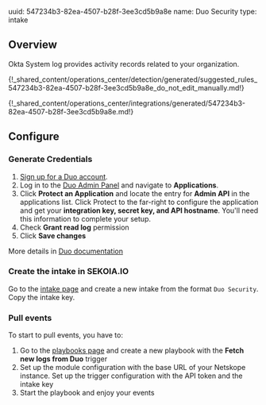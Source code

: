 uuid: 547234b3-82ea-4507-b28f-3ee3cd5b9a8e
name: Duo Security
type: intake


## Overview

Okta System log provides activity records related to your organization.


{!_shared_content/operations_center/detection/generated/suggested_rules_547234b3-82ea-4507-b28f-3ee3cd5b9a8e_do_not_edit_manually.md!}

{!_shared_content/operations_center/integrations/generated/547234b3-82ea-4507-b28f-3ee3cd5b9a8e.md!}

## Configure

### Generate Credentials

1. [Sign up for a Duo account](https://signup.duo.com/).
2. Log in to the [Duo Admin Panel](https://admin.duosecurity.com/) and navigate to **Applications**.
3. Click **Protect an Application** and locate the entry for **Admin API** in the applications list. Click Protect to the far-right to configure the application and get your **integration key, secret key, and API hostname**. You'll need this information to complete your setup. 
4. Check **Grant read log** permission
5. Click **Save changes**

More details in [Duo documentation](https://duo.com/docs/adminapi#first-steps)

### Create the intake in SEKOIA.IO

Go to the [intake page](https://app.sekoia.io/operations/intakes) and create a new intake from the format `Duo Security`. Copy the intake key.

### Pull events

To start to pull events, you have to:

1. Go to the [playbooks page](https://app.sekoia.io/operations/playbooks) and create a new playbook with the **Fetch new logs from Duo** trigger
2. Set up the module configuration with the base URL of your Netskope instance. Set up the trigger configuration with the API token and the intake key
3. Start the playbook and enjoy your events